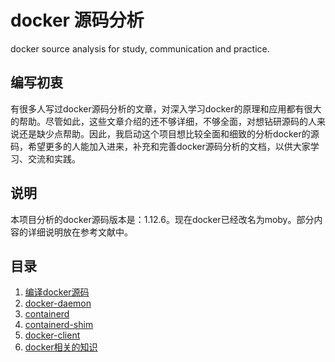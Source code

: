 # docker 源码分析
docker source analysis for study, communication and practice.

## 编写初衷
有很多人写过docker源码分析的文章，对深入学习docker的原理和应用都有很大的帮助。尽管如此，这些文章介绍的还不够详细，不够全面，对想钻研源码的人来说还是缺少点帮助。因此，我启动这个项目想比较全面和细致的分析docker的源码，希望更多的人能加入进来，补充和完善docker源码分析的文档，以供大家学习、交流和实践。

## 说明
本项目分析的docker源码版本是：1.12.6。现在docker已经改名为moby。部分内容的详细说明放在参考文献中。

## 目录
1. [编译docker源码](./docker-build/docker-build.md)
2. [docker-daemon](./docker-daemon/docker-daemon.md)
3. [containerd](./containerd/containerd.md)
4. [containerd-shim](./containerd-shim/containerd-shim.md)
5. [docker-client](./docker-client/docker-client.md)
6. [docker相关的知识](./docker-linux/docker-linux.md)

